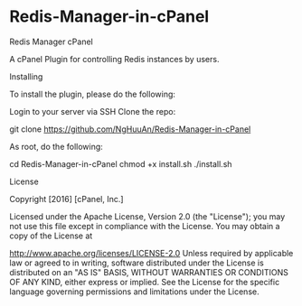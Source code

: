 # Redis-Manager-in-cPanel
Redis Manager cPanel

A cPanel Plugin for controlling Redis instances by users.

Installing 

To install the plugin, please do the following:

Login to your server via SSH
Clone the repo:

git clone https://github.com/NgHuuAn/Redis-Manager-in-cPanel

As root, do the following:

cd Redis-Manager-in-cPanel
chmod +x install.sh
./install.sh

License

Copyright [2016] [cPanel, Inc.]

Licensed under the Apache License, Version 2.0 (the "License"); you may not use this file except in compliance with the License. You may obtain a copy of the License at

http://www.apache.org/licenses/LICENSE-2.0
Unless required by applicable law or agreed to in writing, software distributed under the License is distributed on an "AS IS" BASIS, WITHOUT WARRANTIES OR CONDITIONS OF ANY KIND, either express or implied. See the License for the specific language governing permissions and limitations under the License.

